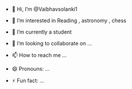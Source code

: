 - 👋 Hi, I’m @Vaibhavsolanki1
- 👀 I’m interested in Reading , astronomy , chess

- 🌱 I’m currently a student
  
- 💞️ I’m looking to collaborate on ...
- 📫 How to reach me ...
- 😄 Pronouns: ...
- ⚡ Fun fact: ...

<!---
Vaibhavsolanki1/Vaibhavsolanki1 is a ✨ special ✨ repository because its `README.md` (this file) appears on your GitHub profile.
You can click the Preview link to take a look at your changes.
--->
